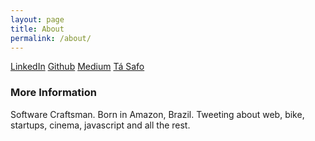 ```yaml
---
layout: page
title: About
permalink: /about/
---
```


[LinkedIn](https://www.linkedin.com/in/paulociecomp/)
[Github](https://github.com/paulociecomp)
[Medium](https://medium.com/@paulociecomp)
[Tá Safo](https://tasafo.org/author/paulociecomp/)

### More Information

Software Craftsman. Born in Amazon, Brazil. Tweeting about web, bike, startups, cinema, javascript and all the rest.
